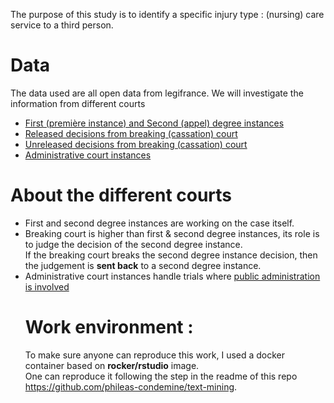 The purpose of this study is to identify a specific injury type : (nursing) care service to a third person.

# Data
The data used are all open data from legifrance.
We will investigate the information from different courts
<ul>
<li>
  <a href="https://www.data.gouv.fr/fr/datasets/capp/">
  First (première instance) and Second (appel) degree instances
  </a>
<li>
  <a href="https://www.data.gouv.fr/fr/datasets/cass/">
  Released decisions from breaking (cassation) court
  </a>
<li>
  <a href="https://www.data.gouv.fr/fr/datasets/inca/">
  Unreleased decisions from breaking (cassation) court
  </a>
<li>
  <a href="https://www.data.gouv.fr/fr/datasets/jade/">
  Administrative court instances
  </a>
</ul>

# About the different courts
<ul>
<li>
First and second degree instances are working on the case itself.
<li>
Breaking court is higher than first & second degree instances, its role is to judge the decision of the second degree instance.
<br>
If the breaking court breaks the second degree instance decision, then the judgement is <b>sent back</b> to a second degree instance.
<li>Administrative court instances handle trials where <a href="https://www.service-public.fr/particuliers/vosdroits/F2025"> public administration is involved </a>


# Work environment :
To make sure anyone can reproduce this work, I used a docker container based on <b>rocker/rstudio</b> image.<br>
One can reproduce it following the step in the readme of this repo https://github.com/phileas-condemine/text-mining.
